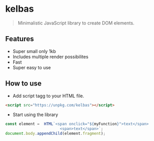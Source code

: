 # kelbas

> Minimalistic JavaScript library to create DOM elements.


## Features

* Super small only 1kb
* Includes multiple render possibilites
* Fast
* Super easy to use

## How to use


* Add script tagg to your HTML file.
```HTML
<script src="https://unpkg.com/kelbas"></script>
```

* Start using the library
```js
const element =  HTML`<span onclick="${myFunction}">text</span>
                        <span>text</span>`;
document.body.appendChild(element.fragment);                        
```
